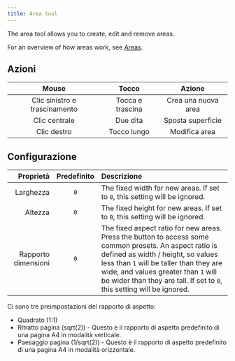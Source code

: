 ```yaml
---
title: Area tool
---
```


The area tool allows you to create, edit and remove areas.

For an overview of how areas work, see [Areas](../areas).

## Azioni

|             Mouse             |       Tocco      |        Azione       |
| :---------------------------: | :--------------: | :-----------------: |
| Clic sinistro e trascinamento | Tocca e trascina | Crea una nuova area |
|         Clic centrale         |     Due dita     |  Sposta superficie  |
|          Clic destro          |    Tocco lungo   |    Modifica area    |

## Configurazione

|           Proprietà | Predefinito | Descrizione                                                                                                                                                                                                                                                                                                                                                                                                            |
| ------------------: | :---------: | :--------------------------------------------------------------------------------------------------------------------------------------------------------------------------------------------------------------------------------------------------------------------------------------------------------------------------------------------------------------------------------------------------------------------- |
|           Larghezza |     `0`     | The fixed width for new areas. If set to `0`, this setting will be ignored.                                                                                                                                                                                                                                                                                                            |
|             Altezza |     `0`     | The fixed height for new areas. If set to `0`, this setting will be ignored.                                                                                                                                                                                                                                                                                                           |
| Rapporto dimensioni |     `0`     | The fixed aspect ratio for new areas. Press the <DotsThreeVertical className="inline-icon"/> button to access some common presets. An aspect ratio is defined as width / height, so values less than `1` will be taller than they are wide, and values greater than `1` will be wider than they are tall. If set to `0`, this setting will be ignored. |

Ci sono tre preimpostazioni del rapporto di aspetto:

- Quadrato (1:1)
- Ritratto pagina (sqrt(2)) - Questo è il rapporto di aspetto predefinito di una pagina A4 in modalità verticale.
- Paesaggio pagina (1/sqrt(2)) - Questo è il rapporto di aspetto predefinito di una pagina A4 in modalità orizzontale.
